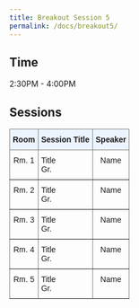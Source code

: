 ```yaml
---
title: Breakout Session 5
permalink: /docs/breakout5/
---
```


## Time

2:30PM - 4:00PM

## Sessions

<style type="text/css">
.tg  {border-collapse:collapse;border-spacing:0;}
.tg td{border-color:black;border-style:solid;border-width:1px;font-family:Arial, sans-serif;font-size:14px;
  overflow:hidden;padding:10px 5px;word-break:normal;}
.tg th{border-color:black;border-style:solid;border-width:1px;font-family:Arial, sans-serif;font-size:14px;
  font-weight:normal;overflow:hidden;padding:10px 5px;word-break:normal;}
.tg .tg-c3ow{border-color:inherit;text-align:center;vertical-align:top}
.tg .tg-5w3z{background-color:#ecf4ff;border-color:inherit;text-align:center;vertical-align:top}
.tg .tg-0pky{border-color:inherit;text-align:left;vertical-align:top}
</style>
<table class="tg">
<thead>
  <tr>
    <th class="tg-5w3z"><span style="font-weight:bold">Room</span></th>
    <th class="tg-5w3z"><span style="font-weight:bold">Session Title</span></th>
    <th class="tg-5w3z"><span style="font-weight:bold">Speaker</span></th>
  </tr>
</thead>
<tbody>
  <tr>
    <td class="tg-c3ow">Rm. 1</td>
    <td class="tg-0pky">Title<br>Gr. </td>
    <td class="tg-c3ow">Name</td>
  </tr>
  <tr>
    <td class="tg-c3ow">Rm. 2</td>
    <td class="tg-0pky">Title<br>Gr. </td>
    <td class="tg-c3ow">Name</td>
  </tr>
  <tr>
    <td class="tg-c3ow">Rm. 3</td>
    <td class="tg-0pky">Title<br>Gr. </td>
    <td class="tg-c3ow">Name</td>
  </tr>
  <tr>
    <td class="tg-c3ow">Rm. 4</td>
    <td class="tg-0pky">Title<br>Gr. </td>
    <td class="tg-c3ow">Name</td>
  </tr>
  <tr>
    <td class="tg-c3ow">Rm. 5</td>
    <td class="tg-0pky">Title<br>Gr. </td>
    <td class="tg-c3ow">Name</td>
  </tr>
</tbody>
</table>